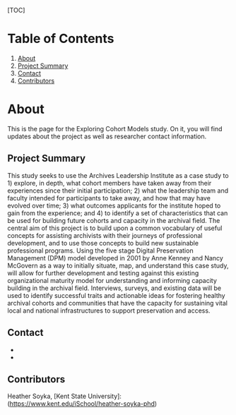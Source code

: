 [TOC]
# Table of Contents
1. [About](#about)
2. [Project Summary](#project-summary)
3. [Contact](#contact)
4. [Contributors](#contributors)

# About
This is the page for the Exploring Cohort Models study. On it, you will find updates about the project as well as researcher contact information.

## Project Summary

This study seeks to use the Archives Leadership Institute as a case study to 1) explore, in
depth, what cohort members have taken away from their experiences since their initial
participation; 2) what the leadership team and faculty intended for participants to take away, and
how that may have evolved over time; 3) what outcomes applicants for the institute hoped to
gain from the experience; and 4) to identify a set of characteristics that can be used for building
future cohorts and capacity in the archival field. The central aim of this project is to build upon a
common vocabulary of useful concepts for assisting archivists with their journeys of professional
development, and to use those concepts to build new sustainable professional programs. Using
the five stage Digital Preservation Management (DPM) model developed in 2001 by Anne
Kenney and Nancy McGovern as a way to initially situate, map, and understand this case study,
will allow for further development and testing against this existing organizational maturity model
for understanding and informing capacity building in the archival field. Interviews, surveys, and
existing data will be used to identify successful traits and actionable ideas for fostering healthy
archival cohorts and communities that have the capacity for sustaining vital local and national
infrastructures to support preservation and access.


## Contact

- [Email]:(mailto:hsoyka@kent.edu)
- [GitHub]:(https://github.com/hsoyka/)


## Contributors
Heather Soyka, [Kent State University]:(https://www.kent.edu/iSchool/heather-soyka-phd)
